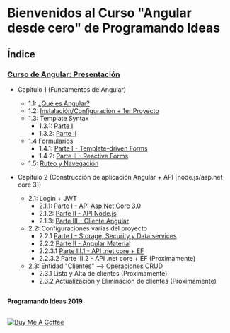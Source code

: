 # Bienvenidos al Curso "Angular desde cero" de Programando Ideas

## Índice
  ### [Curso de Angular: Presentación](https://youtu.be/HTrsaCN3-uk)
  
* Capítulo 1 (Fundamentos de Angular)
  * 1.1: [¿Qué es Angular?](https://youtu.be/WT-fi0rrh4o)
  * 1.2: [Instalación/Configuración + 1er Proyecto](https://youtu.be/gYA9xmnf0oY)
  * 1.3: Template Syntax
    * 1.3.1: [Parte I](https://youtu.be/nVg_qh64kCA)
    * 1.3.2: [Parte II](https://youtu.be/S61lUEC55Io)
  * 1.4 Formularios
    * 1.4.1: [Parte I - Template-driven Forms](https://youtu.be/IsmxfBL2Mh0)
    * 1.4.2: [Parte II - Reactive Forms](https://youtu.be/BOaaOSa9KF8)
  * 1.5: [Ruteo y Navegación](https://youtu.be/JbtvuQDKvOU)
  
* Capítulo 2 (Construcción de aplicación Angular + API [node.js/asp.net core 3])
  * 2.1: Login + JWT
    * 2.1.1: [Parte I - API Asp.Net Core 3.0](https://youtu.be/qyFQO8n-OGk)
    * 2.1.2: [Parte II - API Node.js](https://youtu.be/oKI6JVJQeYk)
    * 2.1.3: [Parte III - Cliente Angular](https://youtu.be/1BYDxq0S-WQ)
  * 2.2: Configuraciones varias del proyecto
    * 2.2.1 [Parte I - Storage, Security y Data services](https://youtu.be/kglCVd9Sf00)
    * 2.2.2 [Parte II - Angular Material](https://youtu.be/vLnA9uu7fOE)
    * 2.2.3.1 [Parte III.1 - API .net core + EF](https://youtu.be/LnxXh_G3qdA)
    * 2.2.3.2 Parte III.2 - API .net core + EF (Proximamente)
  * 2.3: Entidad "Clientes" --> Operaciones CRUD
    * 2.3.1 Lista y Alta de clientes (Proximamente)
    * 2.3.2 Actualización y Eliminación de clientes (Proximamente)

 
 ##
 **Programando Ideas 2019**
 ##
 <a href="https://www.buymeacoffee.com/CFVh8qe" target="_blank"><img src="https://bmc-cdn.nyc3.digitaloceanspaces.com/BMC-button-images/custom_images/orange_img.png" alt="Buy Me A Coffee" style="height: auto !important;width: auto !important;" ></a>
